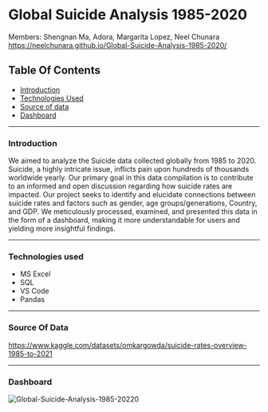# Global Suicide Analysis 1985-2020
Members:     Shengnan Ma, Adora, Margarita Lopez, Neel Chunara 
https://neelchunara.github.io/Global-Suicide-Analysis-1985-2020/
## Table Of Contents

 * [Introduction](#Introduction)
 * [Technologies Used](#Technologies-Used)
 * [Source of data](#Source-of-data)
 * [Dashboard](#Dashboard)

______________________________________________


### Introduction

We aimed to analyze the Suicide data collected globally from 1985 to 2020. Suicide, a highly intricate issue, inflicts pain upon hundreds of thousands worldwide yearly. Our primary goal in this data compilation is to contribute to an informed and open discussion regarding how suicide rates are impacted. Our project seeks to identify and elucidate connections between suicide rates and factors such as gender, age groups/generations, Country, and GDP. We meticulously processed, examined, and presented this data in the form of a dashboard, making it more understandable for users and yielding more insightful findings.


_______________________________________________

### Technologies used

* MS Excel
* SQL
* VS Code
* Pandas

_______________________________________________

### Source Of Data

https://www.kaggle.com/datasets/omkargowda/suicide-rates-overview-1985-to-2021

_______________________________________________

### Dashboard
![Global-Suicide-Analysis-1985-20220](https://github.com/neelchunara/Global-Suicide-Analysis-1985-2020/assets/126720049/f539e09b-8742-43df-a2d3-8c42e0045531)




